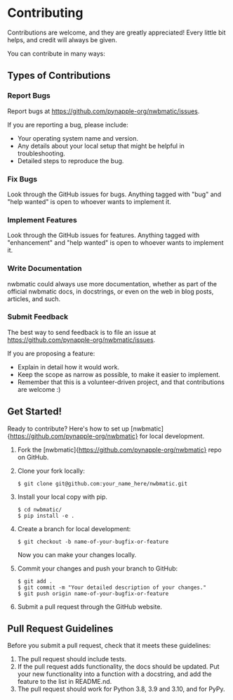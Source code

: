 Contributing
============

Contributions are welcome, and they are greatly appreciated! Every
little bit helps, and credit will always be given.

You can contribute in many ways:

Types of Contributions
----------------------

### Report Bugs

Report bugs at <https://github.com/pynapple-org/nwbmatic/issues>.

If you are reporting a bug, please include:

-   Your operating system name and version.
-   Any details about your local setup that might be helpful in
    troubleshooting.
-   Detailed steps to reproduce the bug.

### Fix Bugs

Look through the GitHub issues for bugs. Anything tagged with \"bug\"
and \"help wanted\" is open to whoever wants to implement it.

### Implement Features

Look through the GitHub issues for features. Anything tagged with
\"enhancement\" and \"help wanted\" is open to whoever wants to
implement it.

### Write Documentation

nwbmatic could always use more documentation, whether as part of the
official nwbmatic docs, in docstrings, or even on the web in blog posts,
articles, and such.

### Submit Feedback

The best way to send feedback is to file an issue at
<https://github.com/pynapple-org/nwbmatic/issues>.

If you are proposing a feature:

-   Explain in detail how it would work.
-   Keep the scope as narrow as possible, to make it easier to
    implement.
-   Remember that this is a volunteer-driven project, and that
    contributions are welcome :)

Get Started!
------------

Ready to contribute? Here's how to set up [nwbmatic]{https://github.com/pynapple-org/nwbmatic} for
local development.

1.  Fork the [nwbmatic]{https://github.com/pynapple-org/nwbmatic} repo on GitHub.
2.  Clone your fork locally:

        $ git clone git@github.com:your_name_here/nwbmatic.git

3.  Install your local copy with pip. 

        $ cd nwbmatic/
        $ pip install -e .

4.  Create a branch for local development:

        $ git checkout -b name-of-your-bugfix-or-feature

    Now you can make your changes locally.

<!-- 5.  When you\'re done making changes, check that your changes pass
    flake8 and the tests, including testing other Python versions with
    tox:

        $ flake8 pynapple tests
        $ python setup.py test or pytest
        $ tox

    To get flake8 and tox, just pip install them into your virtualenv.
 -->
5.  Commit your changes and push your branch to GitHub:

        $ git add .
        $ git commit -m "Your detailed description of your changes."
        $ git push origin name-of-your-bugfix-or-feature

6.  Submit a pull request through the GitHub website.

Pull Request Guidelines
-----------------------

Before you submit a pull request, check that it meets these guidelines:

1.  The pull request should include tests.
2.  If the pull request adds functionality, the docs should be updated.
    Put your new functionality into a function with a docstring, and add
    the feature to the list in README.nd.
3.  The pull request should work for Python 3.8, 3.9 and 3.10, and
    for PyPy.
     <!-- Check
    <https://travis-ci.com/gviejo/pynapple/pull_requests> and make sure
    that the tests pass for all supported Python versions. -->

<!-- Tips
----

To run a subset of tests:

    $ python -m unittest tests.test_pynapple
 -->
<!-- Deploying
---------

A reminder for the maintainers on how to deploy. Make sure all your
changes are committed (including an entry in HISTORY.rst). Then run:

    $ bump2version patch # possible: major / minor / patch
    $ git push
    $ git push --tags

Travis will then deploy to PyPI if tests pass. -->
